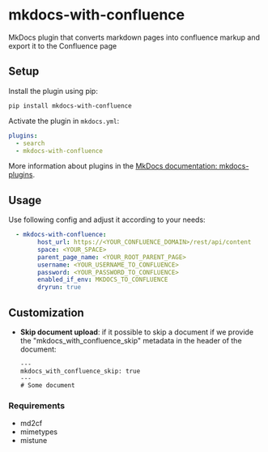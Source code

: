 # mkdocs-with-confluence

MkDocs plugin that converts markdown pages into confluence markup
and export it to the Confluence page

## Setup

Install the plugin using pip:

`pip install mkdocs-with-confluence`

Activate the plugin in `mkdocs.yml`:

```yaml
plugins:
  - search
  - mkdocs-with-confluence
```

More information about plugins in the [MkDocs documentation: mkdocs-plugins](https://www.mkdocs.org/user-guide/plugins/).

## Usage

Use following config and adjust it according to your needs:

```yaml
  - mkdocs-with-confluence:
        host_url: https://<YOUR_CONFLUENCE_DOMAIN>/rest/api/content
        space: <YOUR_SPACE>
        parent_page_name: <YOUR_ROOT_PARENT_PAGE>
        username: <YOUR_USERNAME_TO_CONFLUENCE>
        password: <YOUR_PASSWORD_TO_CONFLUENCE>
        enabled_if_env: MKDOCS_TO_CONFLUENCE
        dryrun: true
```

## Customization

- **Skip document upload**: if it possible to skip a document if we provide the "mkdocs_with_confluence_skip" metadata in the header of the document:

    ```
    ---
    mkdocs_with_confluence_skip: true
    ---
    # Some document
    ```

### Requirements

- md2cf
- mimetypes
- mistune
